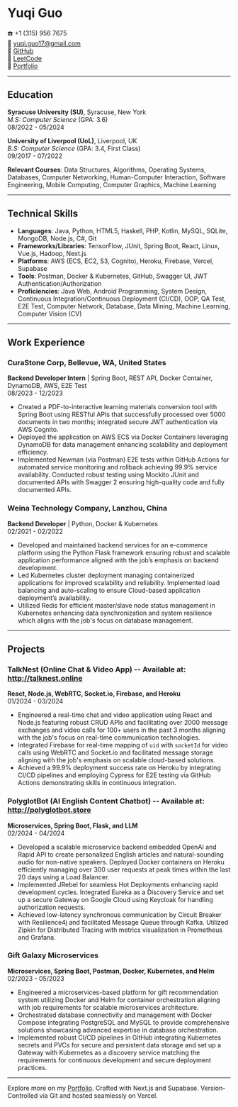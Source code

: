 # Yuqi Guo

:phone: +1 (315) 956 7675  
:email: yuqi.guo17@gmail.com  
:link: [GitHub](https://github.com/YuqiGuo105)  
:link: [LeetCode](https://leetcode.com/u/Yuqi_Guo/)  
:link: [Portfolio](https://www.yuqi.site)  

---

## Education

**Syracuse University (SU)**, Syracuse, New York  
*M.S: Computer Science* (GPA: 3.6)  
08/2022 - 05/2024

**University of Liverpool (UoL)**, Liverpool, UK  
*B.S: Computer Science* (GPA: 3.4, First Class)  
09/2017 - 07/2022

**Relevant Courses**: Data Structures, Algorithms, Operating Systems, Databases, Computer Networking, Human-Computer Interaction, Software Engineering, Mobile Computing, Computer Graphics, Machine Learning

---

## Technical Skills

- **Languages**: Java, Python, HTML5, Haskell, PHP, Kotlin, MySQL, SQLite, MongoDB, Node.js, C#, Git
- **Frameworks/Libraries**: TensorFlow, JUnit, Spring Boot, React, Linux, Vue.js, Hadoop, Next.js
- **Platforms**: AWS (ECS, EC2, S3, Cognito), Heroku, Firebase, Vercel, Supabase
- **Tools**: Postman, Docker & Kubernetes, GitHub, Swagger UI, JWT Authentication/Authorization
- **Proficiencies**: Java Web, Android Programming, System Design, Continuous Integration/Continuous Deployment (CI/CD), OOP, QA Test, E2E Test, Computer Network, Database, Data Mining, Machine Learning, Computer Vision (CV)

---

## Work Experience

### CuraStone Corp, Bellevue, WA, United States
**Backend Developer Intern** | Spring Boot, REST API, Docker Container, DynamoDB, AWS, E2E Test  
08/2023 - 12/2023

- Created a PDF-to-interactive learning materials conversion tool with Spring Boot using RESTful APIs that successfully processed over 5000 documents in two months; integrated secure JWT authentication via AWS Cognito.
- Deployed the application on AWS ECS via Docker Containers leveraging DynamoDB for data management enhancing scalability and deployment efficiency.
- Implemented Newman (via Postman) E2E tests within GitHub Actions for automated service monitoring and rollback achieving 99.9% service availability. Conducted robust testing using Mockito JUnit and documented APIs with Swagger 2 ensuring high-quality code and fully documented APIs.

### Weina Technology Company, Lanzhou, China
**Backend Developer** | Python, Docker & Kubernetes  
02/2021 - 02/2022

- Developed and maintained backend services for an e-commerce platform using the Python Flask framework ensuring robust and scalable application performance aligned with the job’s emphasis on backend development.
- Led Kubernetes cluster deployment managing containerized applications for improved scalability and reliability. Implemented load balancing and auto-scaling to ensure Cloud-based application deployment’s availability.
- Utilized Redis for efficient master/slave node status management in Kubernetes enhancing data synchronization and system resilience which aligns with the job's focus on database management.

---

## Projects

### TalkNest (Online Chat & Video App) -- Available at: http://talknest.online
**React, Node.js, WebRTC, Socket.io, Firebase, and Heroku**  
01/2024 - 03/2024

- Engineered a real-time chat and video application using React and Node.js featuring robust CRUD APIs and facilitating over 2000 message exchanges and video calls for 100+ users in the past 3 months aligning with the job's focus on real-time communication technologies.  
- Integrated Firebase for real-time mapping of `uid` with `socketId` for video calls using WebRTC and Socket.io and facilitated message storage aligning with the job's emphasis on scalable cloud-based solutions.
- Achieved a 99.9% deployment success rate on Heroku by integrating CI/CD pipelines and employing Cypress for E2E testing via GitHub Actions demonstrating skills in continuous integration.

### PolyglotBot (AI English Content Chatbot) -- Available at: http://polyglotbot.store
**Microservices, Spring Boot, Flask, and LLM**  
02/2024 - 04/2024

- Developed a scalable microservice backend embedded OpenAI and Rapid API to create personalized English articles and natural-sounding audio for non-native speakers. Deployed Docker containers on Heroku efficiently managing over 300 user requests at peak times within the last 20 days using a Load Balancer.
- Implemented JRebel for seamless Hot Deployments enhancing rapid development cycles. Integrated Eureka as a Discovery Service and set up a secure Gateway on Google Cloud using Keycloak for handling authorization requests.
- Achieved low-latency synchronous communication by Circuit Breaker with Resilience4j and facilitated Message Queue through Kafka. Utilized Zipkin for Distributed Tracing with metrics visualization in Prometheus and Grafana.

### Gift Galaxy Microservices
**Microservices, Spring Boot, Postman, Docker, Kubernetes, and Helm**  
02/2023 - 05/2023

- Engineered a microservices-based platform for gift recommendation system utilizing Docker and Helm for container orchestration aligning with job requirements for scalable microservices architecture.
- Orchestrated database connectivity and management with Docker Compose integrating PostgreSQL and MySQL to provide comprehensive solutions showcasing advanced expertise in database orchestration.
- Implemented robust CI/CD pipelines in GitHub integrating Kubernetes secrets and PVCs for secure and persistent data storage and set up a Gateway with Kubernetes as a discovery service matching the requirements for continuous development and secure deployment practices.

---

Explore more on my [Portfolio](https://www.yuqi.site). Crafted with Next.js and Supabase. Version-Controlled via Git and hosted seamlessly on Vercel. 


